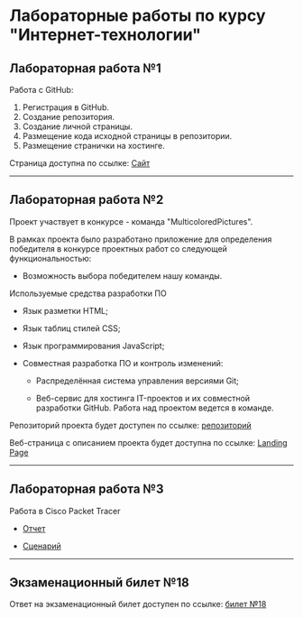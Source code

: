 # Лабораторные работы по курсу "Интернет-технологии"
## Лабораторная работа №1
Работа с GitHub:
1. Регистрация в GitHub.
2. Создание репозитория.
3. Создание личной страницы.
4. Размещение кода исходной страницы в репозитории.
5. Размещение странички на хостинге.

Страница доступна по ссылке: [Сайт](https://mistesh.github.io/itTec/)
___

## Лабораторная работа №2

 Проект участвует в конкурсе - команда "MulticoloredPictures".

В рамках проекта было разработано приложение для определения победителя в конкурсе проектных работ со следующей функциональностью:
* Возможность выбора победителем нашу команды.

Используемые средства разработки ПО

* Язык разметки HTML;

* Язык таблиц стилей CSS;

* Язык программирования JavaScript;

* Совместная разработка ПО и контроль изменений:

  * Распределённая система управления версиями Git;

  * Веб-сервис для хостинга IT-проектов и их совместной разработки GitHub.
Работа над проектом ведется в команде.

Репозиторий проекта будет доступен по ссылке: [репозиторий](https://github.com/Tsyreniao/IT_MulticoloredPictures)

Веб-страница с описанием проекта будет доступна по ссылке: [Landing Page](https://tsyreniao.github.io/IT_MulticoloredPictures/)

___

## Лабораторная работа №3

Работа в Cisco Packet Tracer

* [Отчет](https://github.com/Mistesh/itTec/blob/main/src/report.pdf)

* [Сценарий](https://github.com/Mistesh/itTec/blob/main/src/CiscoFile.pka)

___

## Экзаменационный билет №18

Ответ на экзаменационный билет доступен по ссылке: [билет №18](https://github.com/stankin/inet-2022/wiki/exam18)
